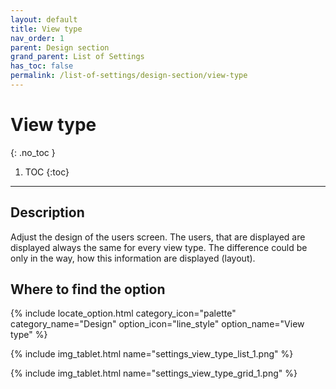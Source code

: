 ```yaml
---
layout: default
title: View type
nav_order: 1
parent: Design section
grand_parent: List of Settings
has_toc: false
permalink: /list-of-settings/design-section/view-type
---
```


# View type
{: .no_toc }

1. TOC
{:toc}

---

## Description
Adjust the design of the users screen. The users, that are displayed are displayed always the same for every view type. The difference could be only in the way, how this information are displayed (layout). 

## Where to find the option
{% include locate_option.html category_icon="palette" category_name="Design" option_icon="line_style" option_name="View type" %}

{% include img_tablet.html name="settings_view_type_list_1.png" %}

{% include img_tablet.html name="settings_view_type_grid_1.png" %}